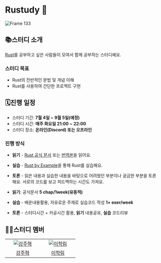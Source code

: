 # Rustudy 🦀

![Frame 133](https://github.com/Self-Driven-Development/Rustudy/assets/23312485/8c497e7b-91ce-4866-8239-de83d93bcf93)

## 📚스터디 소개

[Rust](https://www.rust-lang.org/)를 공부하고 싶은 사람들이 모여서 함께 공부하는 스터디예요.

### 스터디 목표

- Rust의 전반적인 문법 및 개념 이해
- Rust를 사용하여 간단한 프로젝트 구현

## 🗓️진행 일정

- 스터디 기간: **7월 4일 ~ 9월 5일(예정)**
- 스터디 시간: **매주 화요일 21:00 ~ 22:00**
- 스터디 장소: **온라인(Discord) 또는 오프라인**

### 진행 방식

- **읽기** - [Rust 공식 문서](https://doc.rust-lang.org/book/) 또는 [번역본](https://rust-kr.github.io/doc.rust-kr.org/)을 읽어요.
- **실습** - [Rust by Example](https://doc.rust-lang.org/rust-by-example/)을 통해 Rust를 실습해요.
- **토론** - 읽은 내용과 실습한 내용을 바탕으로 어려웠던 부분이나 궁금한 부분을 토론해요. 서로의 코드를 보고 피드백하는 시간도 가져요.

- **읽기**: 공식문서 **5 chap/1week(유동적)**
- **실습** - 배운내용활용, 자유로운 주제로 실습코드 작성 **1+ exer/week**
- **토론** - 스터디시간 + 카공시간 활용, **읽기** 내용공유, **실습** 코드리뷰

## 🙋‍♂️스터디 멤버

<table>
  <tr>
    <td align="center" width="100px">
      <a href="https://github.com/kangju2000" target="_blank">
        <img src="https://avatars.githubusercontent.com/u/23312485?v=4" alt="강주혁" />
      </a>
    </td>
    <td align="center" width="100px">
      <a href="https://github.com/hfjxjjd123" target="_blank">
        <img src="https://avatars.githubusercontent.com/u/63008138?v=4" alt="이학림" />
      </a>
    </td>
  </tr>
  <tr>
   <td align="center">
      <a href="https://github.com/kangju2000" target="_blank">
        강주혁
      </a>
    </td>
    <td align="center">
      <a href="https://github.com/hfjxjjd123" target="_blank">
        이학림
      </a>
    </td>
  </tr>
</table>

